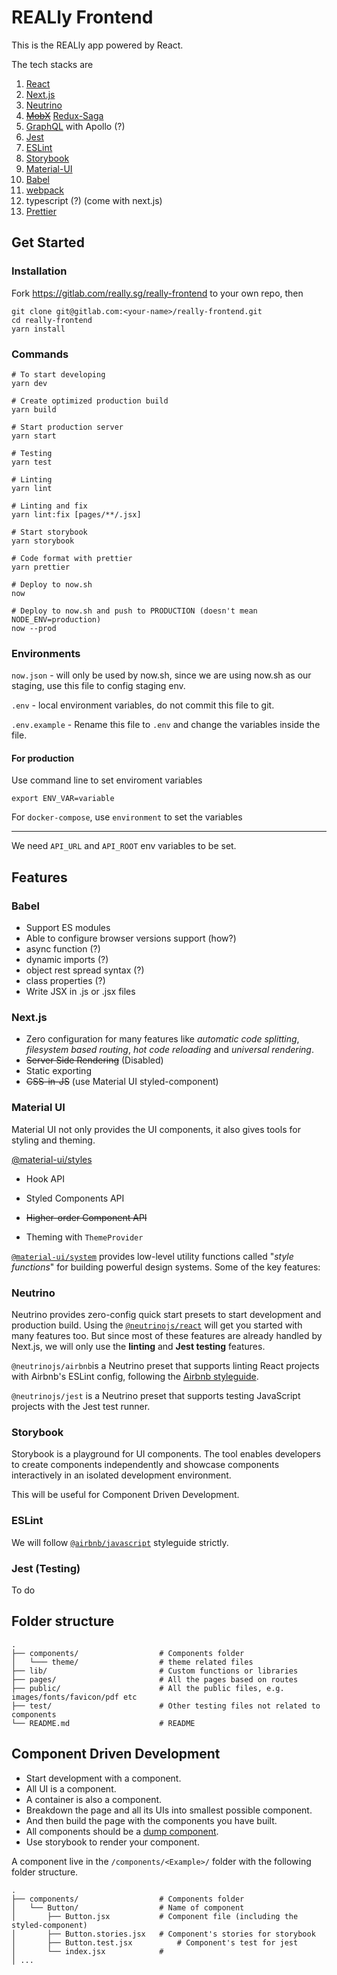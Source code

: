 # REALly Frontend

This is the REALly app powered by React.

The tech stacks are

1. [React](https://reactjs.org/)
2. [Next.js](https://nextjs.org/)
3. [Neutrino](http://master.neutrinojs.org)
4. ~~[MobX](https://mobx.js.org/)~~ [Redux-Saga](https://redux-saga.js.org/)
5. [GraphQL](https://graphql.org/) with Apollo (?)
6. [Jest](https://jestjs.io/)
7. [ESLint](https://eslint.org/)
8. [Storybook](https://storybook.js.org/)
9. [Material-UI](https://react-material-kit.devias.io/)
10. [Babel](https://babeljs.io/)
11. [webpack](https://webpack.js.org/)
12. typescript (?) (come with next.js)
13. [Prettier](https://prettier.io/)

## Get Started

### Installation

Fork https://gitlab.com/really.sg/really-frontend to your own repo, then

```
git clone git@gitlab.com:<your-name>/really-frontend.git
cd really-frontend
yarn install
```

### Commands

```
# To start developing
yarn dev

# Create optimized production build
yarn build

# Start production server
yarn start

# Testing
yarn test

# Linting
yarn lint

# Linting and fix
yarn lint:fix [pages/**/.jsx]

# Start storybook
yarn storybook

# Code format with prettier
yarn prettier

# Deploy to now.sh
now

# Deploy to now.sh and push to PRODUCTION (doesn't mean NODE_ENV=production)
now --prod
```

### Environments

`now.json` - will only be used by now.sh, since we are using now.sh as our staging, use this file to config staging env.

`.env` - local environment variables, do not commit this file to git.

`.env.example` - Rename this file to `.env` and change the variables inside the file.
#### For production

Use command line to set enviroment variables

```
export ENV_VAR=variable
```

For `docker-compose`, use `environment` to set the variables

---

We need `API_URL` and `API_ROOT` env variables to be set.



## Features

### Babel

- Support ES modules
- Able to configure browser versions support (how?)
- async function (?)
- dynamic imports (?)
- object rest spread syntax (?)
- class properties (?)
- Write JSX in .js or .jsx files

### Next.js

- Zero configuration for many features like _automatic code splitting_, _filesystem based routing_, _hot code reloading_ and _universal rendering_.
- ~~Server Side Rendering~~ (Disabled)
- Static exporting
- ~~CSS-in-JS~~ (use Material UI styled-component)

### Material UI

Material UI not only provides the UI components, it also gives tools for styling and theming.

[@material-ui/styles](https://material-ui.com/styles/basics/)

- Hook API

- Styled Components API
- ~~Higher-order Component API~~
- Theming with `ThemeProvider`

[`@material-ui/system`](https://material-ui.com/system/basics/) provides low-level utility functions called "*style functions*" for building powerful design systems. Some of the key features:

### Neutrino

Neutrino provides zero-config quick start presets to start development and production build. Using the [`@neutrinojs/react`](https://master.neutrinojs.org/packages/react/) will get you started with many features too. But since most of these features are already handled by Next.js, we will only use the **linting** and **Jest testing** features.

`@neutrinojs/airbnb`is a Neutrino preset that supports linting React projects with Airbnb's ESLint config, following the [Airbnb styleguide](https://github.com/airbnb/javascript).

`@neutrinojs/jest` is a Neutrino preset that supports testing JavaScript projects with the Jest test runner.

### Storybook

Storybook is a playground for UI components. The tool enables developers to create components independently and showcase components interactively in an isolated development environment.

This will be useful for Component Driven Development.

### ESLint

We will follow [`@airbnb/javascript`](https://github.com/airbnb/javascript) styleguide strictly.

### Jest (Testing)

To do

###

## Folder structure

```
.
├── components/                  # Components folder
│   └─── theme/                  # theme related files
├── lib/                         # Custom functions or libraries
├── pages/                       # All the pages based on routes
├── public/                      # All the public files, e.g. images/fonts/favicon/pdf etc
├── test/                        # Other testing files not related to components
└── README.md                    # README
```



## Component Driven Development

- Start development with a component.
- All UI is a component.
- A container is also a component.
- Breakdown the page and all its UIs into smallest possible component.
- And then build the page with the components you have built.
- All components should be a [dump component](https://medium.com/@thejasonfile/dumb-components-and-smart-components-e7b33a698d43).
- Use storybook to render your component.

A component live in the `/components/<Example>/` folder with the following folder structure.

```
.
├── components/                  # Components folder
│   └── Button/                  # Name of component
│       ├── Button.jsx           # Component file (including the styled-component)
│       ├── Button.stories.jsx   # Component's stories for storybook
│       ├── Button.test.jsx 		 # Component's test for jest
│       └── index.jsx            #
│ ...
```

